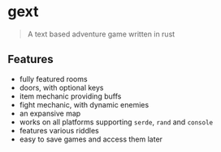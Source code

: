 # gext
> A text based adventure game written in rust
## Features
- fully featured rooms
- doors, with optional keys
- item mechanic providing buffs
- fight mechanic, with dynamic enemies
- an expansive map
- works on all platforms supporting `serde`, `rand` and `console`
- features various riddles
- easy to save games and access them later